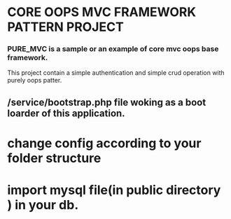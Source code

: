 # CORE OOPS MVC FRAMEWORK PATTERN PROJECT 
### PURE_MVC is a sample or an example of core mvc oops base framework.

 This project contain a simple authentication and simple crud operation with purely oops patter. 

##  /service/bootstrap.php file woking as a boot loarder of this application.

# change config according to your folder structure
# import mysql file(in public directory ) in your db.